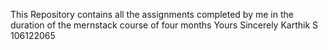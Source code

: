 This Repository contains all the assignments completed by me  in the duration of the mernstack course of four months
Yours Sincerely 
Karthik S
106122065

